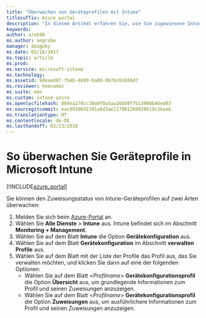 ```yaml
---
title: "Überwachen von Geräteprofilen mit Intune"
titlesuffix: Azure portal
description: "In diesem Artikel erfahren Sie, wie Sie zugewiesene Intune-Geräteprofile überwachen."
keywords: 
author: arob98
ms.author: angrobe
manager: dougeby
ms.date: 03/16/2017
ms.topic: article
ms.prod: 
ms.service: microsoft-intune
ms.technology: 
ms.assetid: 9deaed87-fb4b-4689-ba88-067bc61686d7
ms.reviewer: heenamac
ms.suite: ems
ms.custom: intune-azure
ms.openlocfilehash: 864ea278cc30a0f0a5aa26b08f7b13908b46ed03
ms.sourcegitcommit: eac89306d1391a6d3ae1179612b0820b19c2baa6
ms.translationtype: HT
ms.contentlocale: de-DE
ms.lasthandoff: 02/23/2018
---
```

# <a name="how-to-monitor-device-profiles-in-microsoft-intune"></a>So überwachen Sie Geräteprofile in Microsoft Intune

[!INCLUDE[azure_portal](./includes/azure_portal.md)]

Sie können den Zuweisungsstatus von Intune-Geräteprofilen auf zwei Arten überwachen:


1. Melden Sie sich beim [Azure-Portal](https://portal.azure.com) an.
2. Wählen Sie **Alle Dienste** > **Intune** aus. Intune befindet sich im Abschnitt **Monitoring + Management**.
3. Wählen Sie auf dem Blatt **Intune** die Option **Gerätekonfiguration** aus.
2. Wählen Sie auf dem Blatt **Gerätekonfiguration** im Abschnitt **verwalten** **Profile** aus.
2. Wählen Sie auf dem Blatt mit der Liste der Profile das Profil aus, das Sie verwalten möchten, und klicken Sie dann auf eine der folgenden Optionen:
    - Wählen Sie auf dem Blatt <*Profilname*> **Gerätekonfigurationsprofil** die Option **Übersicht** aus, um grundlegende Informationen zum Profil und seinen Zuweisungen anzuzeigen.
    - Wählen Sie auf dem Blatt <*Profilname*> **Gerätekonfigurationsprofil** die Option **Zuweisungen** aus, um ausführlichere Informationen zum Profil und seinen Zuweisungen anzuzeigen.
